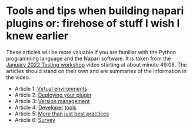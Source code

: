 # Tools and tips when building napari plugins or: firehose of stuff I wish I knew earlier
These articles will be more valuable if you are familiar with the Python programming language and the Napari software. It is taken from the [January 2022 Testing workshop](https://drive.google.com/file/d/1DaMrRz-rLRQ6-_y0J8O3GRpVPCn0rgYs/view) video starting at about minute 49:08. The articles should stand on their own and are summaries of the information in the video. 
  
* Article 1: [Virtual environments](./Virtual-environments)   
* Article 2: [Deploying your plugin](./Deploying-your-plugin)  
* Article 3: [Version management](./Version-management)  
* Article 4: [Developer tools](./Developer-tools)
* Article 5: [More than just best practices](./More-than-just-best-practices)  
* Article 6: [Survey](./Survey)  
